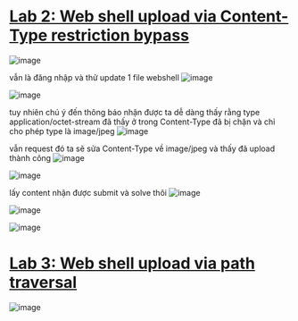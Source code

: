 # [Lab 2: Web shell upload via Content-Type restriction bypass](https://portswigger.net/web-security/file-upload/lab-file-upload-web-shell-upload-via-content-type-restriction-bypass)
![image](https://github.com/imHy0/Port_Swigger_Learning/assets/88024759/e6f79527-a963-46ad-8fa8-503bde488f05)

vẫn là đăng nhập và thử update 1 file webshell
![image](https://github.com/imHy0/Port_Swigger_Learning/assets/88024759/62d89ca6-54cd-46da-b5f3-1061f76c3374)

![image](https://github.com/imHy0/Port_Swigger_Learning/assets/88024759/ec72e803-00b6-45d0-94e7-7d416f9730b3)

tuy nhiên chú ý đến thông báo nhận được ta dễ dàng thấy rằng type application/octet-stream đã thấy ở trong Content-Type đã bị chặn và chỉ cho phép type là image/jpeg
![image](https://github.com/imHy0/Port_Swigger_Learning/assets/88024759/ee866f1b-bd97-4617-b03e-c3eebe1a36c2)

vẫn request đó ta sẽ sửa Content-Type về image/jpeg và thấy đã upload thành công
![image](https://github.com/imHy0/Port_Swigger_Learning/assets/88024759/7cf5cde2-a4bb-4616-ba6c-609b48b33dc3)

![image](https://github.com/imHy0/Port_Swigger_Learning/assets/88024759/0ee0bfeb-ce37-4236-8f2c-13f7fe233238)

lấy content nhận được submit và solve thôi
![image](https://github.com/imHy0/Port_Swigger_Learning/assets/88024759/54a5e8f0-2006-4db3-a739-e799313d8d91)

![image](https://github.com/imHy0/Port_Swigger_Learning/assets/88024759/1e48fea7-829c-436d-973c-0d7a7cb50792)

![image](https://github.com/imHy0/Port_Swigger_Learning/assets/88024759/4addb8e5-1ab3-4aed-96d2-c566fd80890f)

# [Lab 3: Web shell upload via path traversal](https://portswigger.net/web-security/file-upload/lab-file-upload-web-shell-upload-via-path-traversal)
![image](https://github.com/imHy0/Port_Swigger_Learning/assets/88024759/c69dda52-9901-4e95-8f90-171f6ce32dae)


